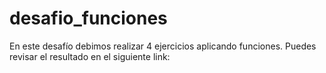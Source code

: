 # desafio_funciones
En este desafío debimos realizar 4 ejercicios aplicando funciones. Puedes revisar el resultado en el siguiente link:

